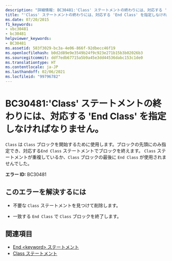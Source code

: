 ```yaml
---
description: "詳細情報: BC30481:'Class' ステートメントの終わりには、対応する 'End Class' を指定しなければなりません"
title: "'Class' ステートメントの終わりには、対応する 'End Class' を指定しなければなりません。"
ms.date: 07/20/2015
f1_keywords:
- vbc30481
- bc30481
helpviewer_keywords:
- BC30481
ms.assetid: 583f3029-bc3a-4e06-866f-92dbecc46f19
ms.openlocfilehash: b0d2d89e9e3549b24f9c923e271b15b3b02026b3
ms.sourcegitcommit: ddf7edb67715a5b9a45e3dd44536dabc153c1de0
ms.translationtype: HT
ms.contentlocale: ja-JP
ms.lasthandoff: 02/06/2021
ms.locfileid: "99796782"
---
```

# <a name="bc30481-class-statement-must-end-with-a-matching-end-class"></a>BC30481:'Class' ステートメントの終わりには、対応する 'End Class' を指定しなければなりません。

`Class` は `Class` ブロックを開始するために使用します。ブロックの先頭にのみ指定でき、対応する`End Class` ステートメントでブロックを終えます。 `Class` ステートメントが重複しているか、`Class` ブロックの最後に `End Class` が使用されませんでした。

 **エラー ID:** BC30481

## <a name="to-correct-this-error"></a>このエラーを解決するには

- 不要な `Class` ステートメントを見つけて削除します。

- 一致する `End Class` で `Class` ブロックを終了します。

## <a name="see-also"></a>関連項目

- [End \<keyword> ステートメント](../statements/end-keyword-statement.md)
- [Class ステートメント](../statements/class-statement.md)
